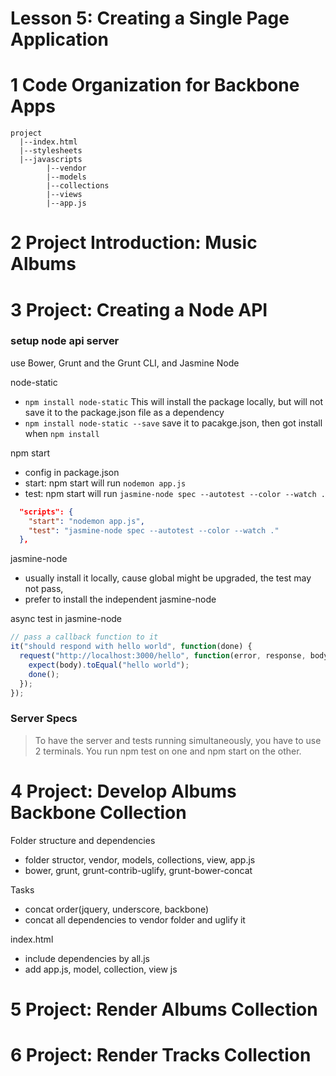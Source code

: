 Lesson 5: Creating a Single Page Application
==========================================

# 1	Code Organization for Backbone Apps

```
project
  |--index.html
  |--stylesheets
  |--javascripts
        |--vendor
        |--models
        |--collections
        |--views
        |--app.js
```


# 2	Project Introduction: Music Albums
# 3	Project: Creating a Node API

### setup node api server
use Bower, Grunt and the Grunt CLI, and Jasmine Node

node-static
- `npm install node-static` This will install the package locally, but will not save it to the package.json file as a dependency
- `npm install node-static --save` save it to pacakge.json, then got install when `npm install`

npm start
- config in package.json
- start: npm start will run `nodemon app.js`
- test: npm start will run `jasmine-node spec --autotest --color --watch .`

```json
  "scripts": {
    "start": "nodemon app.js",
    "test": "jasmine-node spec --autotest --color --watch ."
  },
```


jasmine-node
- usually install it locally, cause global might be upgraded, the test may not pass, 
- prefer to install the independent jasmine-node

async test in jasmine-node

```js
// pass a callback function to it
it("should respond with hello world", function(done) {
  request("http://localhost:3000/hello", function(error, response, body){
    expect(body).toEqual("hello world");
    done();
  });
});
```



### Server Specs

> To have the server and tests running simultaneously, you have to use 2 terminals. You run npm test on one and npm start on the other.


# 4	Project: Develop Albums Backbone Collection

Folder structure and dependencies
- folder structor, vendor, models, collections, view, app.js
- bower, grunt, grunt-contrib-uglify, grunt-bower-concat

Tasks
- concat order(jquery, underscore, backbone)
- concat all dependencies to vendor folder and uglify it  

index.html
- include dependencies by all.js
- add app.js, model, collection, view js








# 5	Project: Render Albums Collection


# 6	Project: Render Tracks Collection

